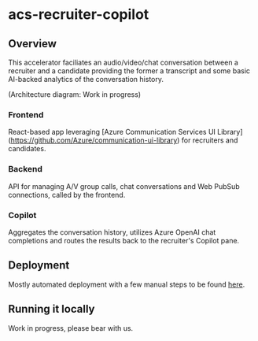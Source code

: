 # acs-recruiter-copilot

## Overview

This accelerator faciliates an audio/video/chat conversation between a recruiter and a candidate providing the former a transcript and some basic AI-backed analytics of the conversation history.

(Architecture diagram: Work in progress)

### Frontend
React-based app leveraging [Azure Communication Services UI Library] (https://github.com/Azure/communication-ui-library) for recruiters and candidates.

### Backend
API for managing A/V group calls, chat conversations and Web PubSub connections, called by the frontend.

### Copilot
Aggregates the conversation history, utilizes Azure OpenAI chat completions and routes the results back to the recruiter's Copilot pane.

## Deployment
Mostly automated deployment with a few manual steps to be found [here](deployment/README.md).

## Running it locally
Work in progress, please bear with us.

